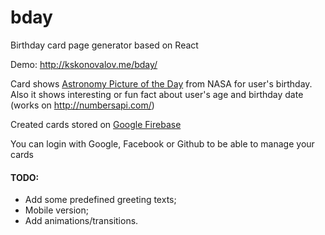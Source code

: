 # bday
<p>Birthday card page generator based on React</p>
<p>Demo: <a href='http://kskonovalov.me/bday/' target='_blank'>http://kskonovalov.me/bday/</a></p>
<p>Card shows <a href='https://apod.nasa.gov/apod/astropix.html' target='_blank'>Astronomy Picture of the Day</a> from NASA  
for user's birthday. Also it shows interesting or fun fact about user's age and birthday date 
(works on <a href='http://numbersapi.com/' target='_blank'>http://numbersapi.com/</a>)</p>
<p>Created cards stored on <a href='https://firebase.google.com/'>Google Firebase</a></p>
<p>You can login with Google, Facebook or Github to be able to manage your cards</p>
<h4>TODO:</h4>
<ul>
<li>Add some predefined greeting texts;</li>
<li>Mobile version;</li>
<li>Add animations/transitions.</li>
</ul>